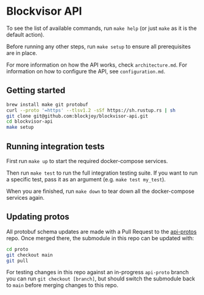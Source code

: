 # Blockvisor API

To see the list of available commands, run `make help` (or just `make` as it is
the default action).

Before running any other steps, run `make setup` to ensure all prerequisites are
in place.

For more information on how the API works, check `architecture.md`. For
information on how to configure the API, see `configuration.md`.

## Getting started

```sh
brew install make git protobuf
curl --proto '=https' --tlsv1.2 -sSf https://sh.rustup.rs | sh
git clone git@github.com:blockjoy/blockvisor-api.git
cd blockvisor-api
make setup
```

## Running integration tests

First run `make up` to start the required docker-compose services.

Then run `make test` to run the full integration testing suite. If you want to
run a specific test, pass it as an argument (e.g. `make test my_test`).

When you are finished, run `make down` to tear down all the docker-compose
services again.

## Updating protos

All protobuf schema updates are made with a Pull Request to the
[api-protos](https://github.com/blockjoy/api-proto) repo. Once merged there, the
submodule in this repo can be updated with:

```sh
cd proto
git checkout main
git pull
```

For testing changes in this repo against an in-progress `api-proto` branch you
can run `git checkout [branch]`, but should switch the submodule back to `main`
before merging changes to this repo.
